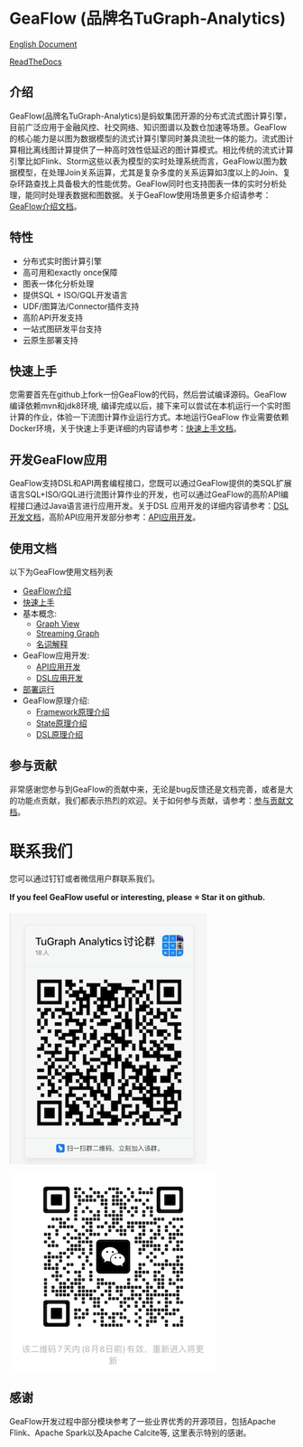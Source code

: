 # GeaFlow (品牌名TuGraph-Analytics)

[English Document](README.md)

[ReadTheDocs](https://tugraph-analytics.readthedocs.io/en/latest/docs-cn/introduction/)

<!--intro-start-->
## 介绍
GeaFlow(品牌名TuGraph-Analytics)是蚂蚁集团开源的分布式流式图计算引擎，目前广泛应用于金融风控、社交网络、知识图谱以及数仓加速等场景。GeaFlow的核心能力是以图为数据模型的流式计算引擎同时兼具流批一体的能力。流式图计算相比离线图计算提供了一种高时效性低延迟的图计算模式。相比传统的流式计算引擎比如Flink、Storm这些以表为模型的实时处理系统而言，GeaFlow以图为数据模型，在处理Join关系运算，尤其是复杂多度的关系运算如3度以上的Join、复杂环路查找上具备极大的性能优势。GeaFlow同时也支持图表一体的实时分析处理，能同时处理表数据和图数据。关于GeaFlow使用场景更多介绍请参考：[GeaFlow介绍文档](docs/docs-cn/introduction.md)。

## 特性

* 分布式实时图计算引擎
* 高可用和exactly once保障
* 图表一体化分析处理
* 提供SQL + ISO/GQL开发语言
* UDF/图算法/Connector插件支持
* 高阶API开发支持
* 一站式图研发平台支持
* 云原生部署支持

## 快速上手

您需要首先在github上fork一份GeaFlow的代码，然后尝试编译源码。GeaFlow编译依赖mvn和jdk8环境, 编译完成以后，接下来可以尝试在本机运行一个实时图计算的作业，体验一下流图计算作业运行方式。本地运行GeaFlow
作业需要依赖Docker环境，关于快速上手更详细的内容请参考：[快速上手文档](docs/docs-cn/quick_start.md)。

## 开发GeaFlow应用

GeaFlow支持DSL和API两套编程接口，您既可以通过GeaFlow提供的类SQL扩展语言SQL+ISO/GQL进行流图计算作业的开发，也可以通过GeaFlow的高阶API编程接口通过Java语言进行应用开发。关于DSL
应用开发的详细内容请参考：[DSL开发文档](docs/docs-cn/application-development/dsl/overview.md)，高阶API应用开发部分参考：[API应用开发](docs/docs-cn/application-development/api/guid.md)。

## 使用文档
以下为GeaFlow使用文档列表

- [GeaFlow介绍](docs/docs-cn/introduction.md)
- [快速上手](docs/docs-cn/quick_start.md)
- 基本概念:
    - [Graph View](docs/docs-cn/concepts/graph_view.md)
    - [Streaming Graph](docs/docs-cn/concepts/stream_graph.md)
    - [名词解释](docs/docs-cn/concepts/glossary.md)
- GeaFlow应用开发:
    - [API应用开发](docs/docs-cn/application-development/api/guid.md)
    - [DSL应用开发](docs/docs-cn/application-development/dsl/overview.md)
- [部署运行](docs/docs-cn/deploy/install_guide.md)
- GeaFlow原理介绍:
    - [Framework原理介绍](docs/docs-cn/principle/framework_principle.md)
    - [State原理介绍](docs/docs-cn/principle/state_principle.md)
    - [DSL原理介绍](docs/docs-cn/principle/dsl_principle.md)

## 参与贡献
非常感谢您参与到GeaFlow的贡献中来，无论是bug反馈还是文档完善，或者是大的功能点贡献，我们都表示热烈的欢迎。关于如何参与贡献，请参考：[参与贡献文档](docs/docs-cn/contribution.md)。

# 联系我们
您可以通过钉钉或者微信用户群联系我们。

**If you feel GeaFlow useful or interesting, please ⭐️ Star it on github.**

![dingding](docs/static/img/dingding.png)

![wechat](docs/static/img/wechat.png)

## 感谢
GeaFlow开发过程中部分模块参考了一些业界优秀的开源项目，包括Apache Flink、Apache Spark以及Apache Calcite等, 这里表示特别的感谢。
<!--intro-end-->
